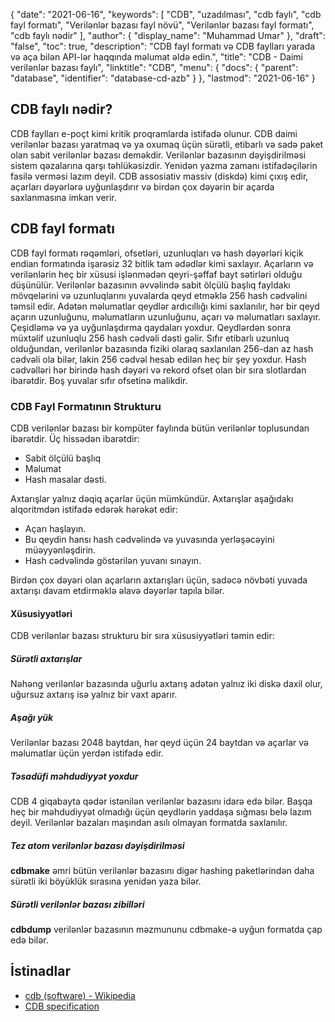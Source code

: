 {
  "date": "2021-06-16",
  "keywords": [
"CDB",
"uzadılması",
"cdb faylı",
"cdb fayl formatı",
"Verilənlər bazası fayl növü",
"Verilənlər bazası fayl formatı",
"cdb faylı nədir"
],
  "author": {
    "display_name": "Muhammad Umar"
},
  "draft": "false",
  "toc": true,
  "description": "CDB fayl formatı və CDB faylları yarada və aça bilən API-lər haqqında məlumat əldə edin.",
  "title": "CDB - Daimi verilənlər bazası faylı",
  "linktitle": "CDB",
  "menu": {
    "docs": {
      "parent": "database",
      "identifier": "database-cd-azb"
}
},
  "lastmod": "2021-06-16"
}

## CDB faylı nədir?
CDB faylları e-poçt kimi kritik proqramlarda istifadə olunur. CDB daimi verilənlər bazası yaratmaq və ya oxumaq üçün sürətli, etibarlı və sadə paket olan sabit verilənlər bazası deməkdir. Verilənlər bazasının dəyişdirilməsi sistem qəzalarına qarşı təhlükəsizdir. Yenidən yazma zamanı istifadəçilərin fasilə verməsi lazım deyil. CDB assosiativ massiv (diskdə) kimi çıxış edir, açarları dəyərlərə uyğunlaşdırır və birdən çox dəyərin bir açarda saxlanmasına imkan verir.

## CDB fayl formatı

CDB fayl formatı rəqəmləri, ofsetləri, uzunluqları və hash dəyərləri kiçik endian formatında işarəsiz 32 bitlik tam ədədlər kimi saxlayır. Açarların və verilənlərin heç bir xüsusi işlənmədən qeyri-şəffaf bayt sətirləri olduğu düşünülür. Verilənlər bazasının əvvəlində sabit ölçülü başlıq fayldakı mövqelərini və uzunluqlarını yuvalarda qeyd etməklə 256 hash cədvəlini təmsil edir. Adətən məlumatlar qeydlər ardıcıllığı kimi saxlanılır, hər bir qeyd açarın uzunluğunu, məlumatların uzunluğunu, açarı və məlumatları saxlayır. Çeşidləmə və ya uyğunlaşdırma qaydaları yoxdur. Qeydlərdən sonra müxtəlif uzunluqlu 256 hash cədvəli dəsti gəlir. Sıfır etibarlı uzunluq olduğundan, verilənlər bazasında fiziki olaraq saxlanılan 256-dan az hash cədvəli ola bilər, lakin 256 cədvəl hesab edilən heç bir şey yoxdur. Hash cədvəlləri hər birində hash dəyəri və rekord ofset olan bir sıra slotlardan ibarətdir. Boş yuvalar sıfır ofsetinə malikdir.

### CDB Fayl Formatının Strukturu

CDB verilənlər bazası bir kompüter faylında bütün verilənlər toplusundan ibarətdir. Üç hissədən ibarətdir:
- Sabit ölçülü başlıq
- Məlumat
- Hash masalar dəsti.

Axtarışlar yalnız dəqiq açarlar üçün mümkündür. Axtarışlar aşağıdakı alqoritmdən istifadə edərək hərəkət edir:

- Açarı haşlayın.
- Bu qeydin hansı hash cədvəlində və yuvasında yerləşəcəyini müəyyənləşdirin.
- Hash cədvəlində göstərilən yuvanı sınayın.

Birdən çox dəyəri olan açarların axtarışları üçün, sadəcə növbəti yuvada axtarışı davam etdirməklə əlavə dəyərlər tapıla bilər.

#### Xüsusiyyətləri

CDB verilənlər bazası strukturu bir sıra xüsusiyyətləri təmin edir:

##### Sürətli axtarışlar
Nəhəng verilənlər bazasında uğurlu axtarış adətən yalnız iki diskə daxil olur, uğursuz axtarış isə yalnız bir vaxt aparır.
##### Aşağı yük
Verilənlər bazası 2048 baytdan, hər qeyd üçün 24 baytdan və açarlar və məlumatlar üçün yerdən istifadə edir.
##### Təsadüfi məhdudiyyət yoxdur
CDB 4 giqabayta qədər istənilən verilənlər bazasını idarə edə bilər. Başqa heç bir məhdudiyyət olmadığı üçün qeydlərin yaddaşa sığması belə lazım deyil. Verilənlər bazaları maşından asılı olmayan formatda saxlanılır.
##### Tez atom verilənlər bazası dəyişdirilməsi
**cdbmake** əmri bütün verilənlər bazasını digər hashing paketlərindən daha sürətli iki böyüklük sırasına yenidən yaza bilər.
##### Sürətli verilənlər bazası zibilləri
**cdbdump** verilənlər bazasının məzmununu cdbmake-ə uyğun formatda çap edə bilər.


## İstinadlar ##

* [cdb (software) - Wikipedia](https://en.wikipedia.org/wiki/Cdb_(software))
* [CDB specification](http://cr.yp.to/cdb.html)

